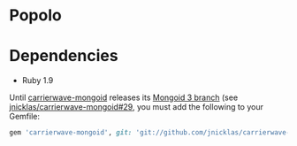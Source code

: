 # Popolo

# Dependencies

* Ruby 1.9

Until [carrierwave-mongoid](https://github.com/jnicklas/carrierwave-mongoid) releases its [Mongoid 3 branch](https://github.com/jnicklas/carrierwave-mongoid/tree/mongoid-3.0) (see [jnicklas/carrierwave-mongoid#29](https://github.com/jnicklas/carrierwave-mongoid/pull/29#issuecomment-7249357), you must add the following to your Gemfile:

```ruby
gem 'carrierwave-mongoid', git: 'git://github.com/jnicklas/carrierwave-mongoid.git', branch: 'mongoid-3.0'
```
